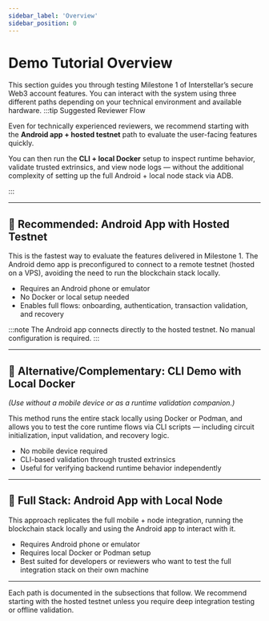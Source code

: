 ```yaml
---
sidebar_label: 'Overview'
sidebar_position: 0
---
```


# Demo Tutorial Overview

This section guides you through testing Milestone 1 of Interstellar’s secure Web3 account features. You can interact with the system using three different paths depending on your technical environment and available hardware.
:::tip Suggested Reviewer Flow

Even for technically experienced reviewers, we recommend starting with the **Android app + hosted testnet** path to evaluate the user-facing features quickly.

You can then run the **CLI + local Docker** setup to inspect runtime behavior, validate trusted extrinsics, and view node logs — without the additional complexity of setting up the full Android + local node stack via ADB.

:::

---

## 🚀 Recommended: Android App with Hosted Testnet

This is the fastest way to evaluate the features delivered in Milestone 1. The Android demo app is preconfigured to connect to a remote testnet (hosted on a VPS), avoiding the need to run the blockchain stack locally.

- Requires an Android phone or emulator
- No Docker or local setup needed
- Enables full flows: onboarding, authentication, transaction validation, and recovery

:::note
The Android app connects directly to the hosted testnet. No manual configuration is required.
:::

---

## 🧪 Alternative/Complementary: CLI Demo with Local Docker
_(Use without a mobile device or as a runtime validation companion.)_

This method runs the entire stack locally using Docker or Podman, and allows you to test the core runtime flows via CLI scripts — including circuit initialization, input validation, and recovery logic.

- No mobile device required
- CLI-based validation through trusted extrinsics
- Useful for verifying backend runtime behavior independently

---

## 🧱 Full Stack: Android App with Local Node

This approach replicates the full mobile + node integration, running the blockchain stack locally and using the Android app to interact with it.

- Requires Android phone or emulator
- Requires local Docker or Podman setup
- Best suited for developers or reviewers who want to test the full integration stack on their own machine

---

Each path is documented in the subsections that follow. We recommend starting with the hosted testnet unless you require deep integration testing or offline validation.

